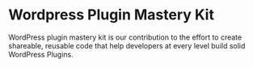 # Wordpress Plugin Mastery Kit
WordPress plugin mastery kit is our contribution to the effort to create shareable, reusable code that help developers at every level build solid WordPress Plugins.
